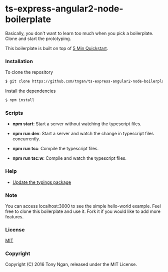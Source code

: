 # ts-express-angular2-node-boilerplate

Basically, you don't want to learn too much when you pick a boilerplate. Clone and start the prototyping.

This boilerplate is built on top of [5 Min Quickstart](https://angular.io/docs/ts/latest/quickstart.html).

### Installation
To clone the repository
```bash
$ git clone https://github.com/tngan/ts-express-angular2-node-boilerplate.git
```
Install the dependencies
```bash
$ npm install
```

### Scripts
- **npm start**: Start a server without watching the typescript files.

- **npm run dev**: Start a server and watch the change in typescript files concurrently.

- **npm run tsc**: Compile the typescript files.

- **npm run tsc:w**: Compile and watch the typescript files.

### Help

- [Update the typings package](https://github.com/typings/typings/issues/109)

### Note

You can access localhost:3000 to see the simple hello-world example. Feel free to clone this boilerplate and use it. Fork it if you would like to add more features. 

### License

[MIT](LICENSE)

### Copyright

Copyright (C) 2016 Tony Ngan, released under the MIT License.
